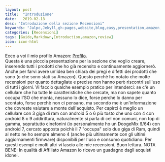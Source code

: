```yaml
---
layout: post
title:  "Introduzione"
date:   2019-02-18
desc: "Introduzione della sezione Recensioni"
keywords: "Jalpc,Jekyll,gh-pages,website,blog,easy,presentation,amazon,review"
categories: [Recensioni]
tags: [Guide,Markdown,Introduction,amazon,review]
icon: icon-html
---
```

Ecco a voi il mio profilo Amazon: [Profilo](https://www.amazon.it/gp/profile/amzn1.account.AG5DHLYEDTQPBDJF5PEJOL6Y4OPQ).<br>
Questa è una piccola presentazione per la sezione che voglio creare, inserendo tutti i prodotti che ho già recensito e continuamente aggiornerò.
Anche per farvi avere un'idea ben chiara dei pregi e difetti dei prodotti che sono (o che sono stati su Amazon). Questo perchè ho notato che molte
recensioni per quanto dettagliate e precise non hanno però riscontri sull'uso di tutti i giorni. 
Vi faccio qualche esempio pratico per intenderci:
se c'è un cellulare che ha tutte le caratteristiche che cercate, ma non sapete quanto occupa l'SO che monta, nessuno lo dice, forse perchè lo danno
per scontato, forse perchè non ci pensano, ma secondo me è un'informazione che dovreste valutare a monte dell'acquisto. Per capirci è meglio un cellulare
con 3 giga di ram con android 5 o 6 più tosto che uno con 4 con android 8 o 9 addirittura, naturalmente si parla di cel non comuni, non top di gamma, 
soprattutto cinefonini (io personalmente ho un DoogeMix 6/64) con android 7, cercato apposta poichè il 7 "occupa" solo due giga di Ram, quindi al netto
ne ho sempre almeno 4 (anche più ultimamente con gli ultimi aggiornamenti firmware) disponibili per l'uso e consumo quotidiano.
Per questi esempi e molti altri vi lascio alle mie recensioni.
Buon lettura.
NOTA BENE: In qualità di Affiliato Amazon io ricevo un guadagno dagli acquisti idonei.
